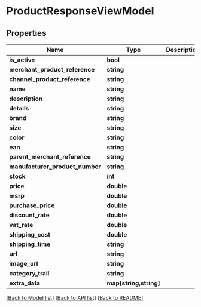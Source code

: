 # ProductResponseViewModel

## Properties
Name | Type | Description | Notes
------------ | ------------- | ------------- | -------------
**is_active** | **bool** |  | [optional] 
**merchant_product_reference** | **string** |  | 
**channel_product_reference** | **string** |  | 
**name** | **string** |  | 
**description** | **string** |  | 
**details** | **string** |  | [optional] 
**brand** | **string** |  | [optional] 
**size** | **string** |  | [optional] 
**color** | **string** |  | [optional] 
**ean** | **string** |  | 
**parent_merchant_reference** | **string** |  | 
**manufacturer_product_number** | **string** |  | [optional] 
**stock** | **int** |  | 
**price** | **double** |  | [optional] 
**msrp** | **double** |  | [optional] 
**purchase_price** | **double** |  | [optional] 
**discount_rate** | **double** |  | [optional] 
**vat_rate** | **double** |  | [optional] 
**shipping_cost** | **double** |  | [optional] 
**shipping_time** | **string** |  | [optional] 
**url** | **string** |  | [optional] 
**image_url** | **string** |  | [optional] 
**category_trail** | **string** |  | [optional] 
**extra_data** | **map[string,string]** |  | [optional] 

[[Back to Model list]](../README.md#documentation-for-models) [[Back to API list]](../README.md#documentation-for-api-endpoints) [[Back to README]](../README.md)



